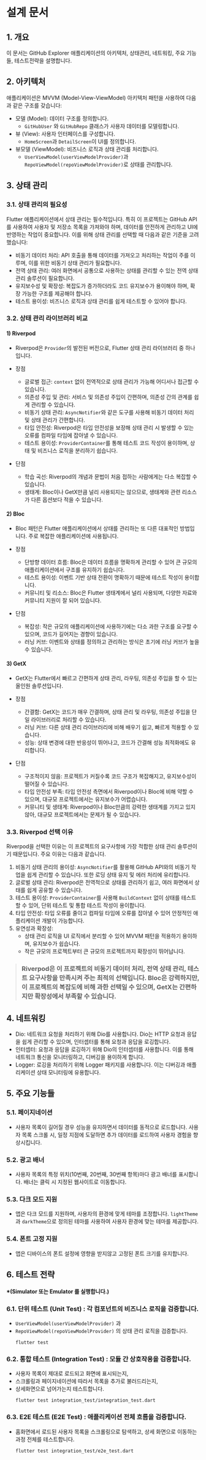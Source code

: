 
# 설계 문서

## 1. 개요
이 문서는 GitHub Explorer 애플리케이션의 아키텍처, 상태관리, 네트워킹, 주요 기능들, 테스트전략을 설명합니다.

## 2. 아키텍처
애플리케이션은 MVVM (Model-View-ViewModel) 아키텍처 패턴을 사용하여 다음과 같은 구조를 갖습니다:
- 모델 (Model): 데이터 구조를 정의합니다. 
    - `GitHubUser` 와 `GitHubRepo` 클래스가 사용자 데이터를 모델링합니다.
- 뷰 (View): 사용자 인터페이스를 구성합니다. 
    - `HomeScreen`과 `DetailScreen`이 UI를 정의합니다.
- 뷰모델 (ViewModel): 비즈니스 로직과 상태 관리를 처리합니다. 
    - `UserViewModel(userViewModelProvider)`과 `RepoViewModel(repoViewModelProvider)`로 상태를 관리합니다.

## 3. 상태 관리

### 3.1. 상태 관리의 필요성
Flutter 애플리케이션에서 상태 관리는 필수적입니다. 특히 이 프로젝트는 GitHub API를 사용하여 사용자 및 저장소 목록을 가져와야 하며, 데이터를 안전하게 관리하고 UI에 반영하는 작업이 중요합니다. 이를 위해 상태 관리를 선택할 때 다음과 같은 기준을 고려했습니다:
- 비동기 데이터 처리: API 호출을 통해 데이터를 가져오고 처리하는 작업이 주를 이루며, 이를 위한 비동기 상태 관리가 필요합니다.
- 전역 상태 관리: 여러 화면에서 공통으로 사용하는 상태를 관리할 수 있는 전역 상태 관리 솔루션이 필요합니다.
- 유지보수성 및 확장성: 복잡도가 증가하더라도 코드 유지보수가 용이해야 하며, 확장 가능한 구조를 제공해야 합니다.
- 테스트 용이성: 비즈니스 로직과 상태 관리를 쉽게 테스트할 수 있어야 합니다.

### 3.2. 상태 관리 라이브러리 비교

#### 1)  Riverpod
- Riverpod은 `Provider`의 발전된 버전으로, Flutter 상태 관리 라이브러리 중 하나입니다.

- 장점
    - 글로벌 접근: `context` 없이 전역적으로 상태 관리가 가능해 어디서나 접근할 수 있습니다.
    - 의존성 주입 및 관리: 서비스 및 의존성 주입이 간편하며, 의존성 간의 관계를 쉽게 관리할 수 있습니다.
    - 비동기 상태 관리: `AsyncNotifier`와 같은 도구를 사용해 비동기 데이터 처리 및 상태 관리가 간편합니다.
    - 타입 안전성: Riverpod은 타입 안전성을 보장해 상태 관리 시 발생할 수 있는 오류를 컴파일 타임에 잡아낼 수 있습니다.
    - 테스트 용이성: `ProviderContainer`를 통해 테스트 코드 작성이 용이하며, 상태 및 비즈니스 로직을 분리하기 쉽습니다.

- 단점
    - 학습 곡선: Riverpod의 개념과 문법이 처음 접하는 사람에게는 다소 복잡할 수 있습니다.
    - 생태계: Bloc이나 GetX만큼 널리 사용되지는 않으므로, 생태계와 관련 리소스가 다른 옵션보다 적을 수 있습니다.

#### 2) Bloc
- Bloc 패턴은 Flutter 애플리케이션에서 상태를 관리하는 또 다른 대표적인 방법입니다. 주로 복잡한 애플리케이션에 사용됩니다.

- 장점
    - 단방향 데이터 흐름: Bloc은 데이터 흐름을 명확하게 관리할 수 있어 큰 규모의 애플리케이션에서 구조를 유지하기 쉽습니다.
    - 테스트 용이성: 이벤트 기반 상태 전환이 명확하기 때문에 테스트 작성이 용이합니다.
    - 커뮤니티 및 리소스: Bloc은 Flutter 생태계에서 널리 사용되며, 다양한 자료와 커뮤니티 지원이 잘 되어 있습니다.

- 단점
    - 복잡성: 작은 규모의 애플리케이션에 사용하기에는 다소 과한 구조를 요구할 수 있으며, 코드가 길어지는 경향이 있습니다.
    - 러닝 커브: 이벤트와 상태를 정의하고 관리하는 방식은 초기에 러닝 커브가 높을 수 있습니다.

#### 3)  GetX
- GetX는 Flutter에서 빠르고 간편하게 상태 관리, 라우팅, 의존성 주입을 할 수 있는 올인원 솔루션입니다.

- 장점
    - 간결함: GetX는 코드가 매우 간결하며, 상태 관리 및 라우팅, 의존성 주입을 단일 라이브러리로 처리할 수 있습니다.
    - 러닝 커브: 다른 상태 관리 라이브러리에 비해 배우기 쉽고, 빠르게 적용할 수 있습니다.
    - 성능: 상태 변경에 대한 반응성이 뛰어나고, 코드가 간결해 성능 최적화에도 유리합니다.

- 단점
    - 구조적이지 않음: 프로젝트가 커질수록 코드 구조가 복잡해지고, 유지보수성이 떨어질 수 있습니다.
    - 타입 안전성 부족: 타입 안전성 측면에서 Riverpod이나 Bloc에 비해 약할 수 있으며, 대규모 프로젝트에서는 유지보수가 어렵습니다.
    - 커뮤니티 및 생태계: Riverpod이나 Bloc만큼의 강력한 생태계를 가지고 있지 않아, 대규모 프로젝트에서는 문제가 될 수 있습니다.

### 3.3. Riverpod 선택 이유
Riverpod을 선택한 이유는 이 프로젝트의 요구사항에 가장 적합한 상태 관리 솔루션이기 때문입니다. 주요 이유는 다음과 같습니다.

1. 비동기 상태 관리의 용이성: `AsyncNotifier`를 활용해 GitHub API와의 비동기 작업을 쉽게 관리할 수 있습니다. 또한 로딩 상태 유지 및 에러 처리에 유리합니다.
2. 글로벌 상태 관리: Riverpod은 전역적으로 상태를 관리하기 쉽고, 여러 화면에서 상태를 쉽게 공유할 수 있습니다.
3. 테스트 용이성: `ProviderContainer`를 사용해 `BuildContext` 없이 상태를 테스트할 수 있어, 단위 테스트 및 통합 테스트 작성이 용이합니다.
4. 타입 안전성: 타입 오류를 줄이고 컴파일 타임에 오류를 잡아낼 수 있어 안정적인 애플리케이션 개발이 가능합니다.
5. 유연성과 확장성: 
    - 상태 관리 로직을 UI 로직에서 분리할 수 있어 MVVM 패턴을 적용하기 용이하며, 유지보수가 쉽습니다.
    - 작은 규모의 프로젝트부터 큰 규모의 프로젝트까지 확장성이 뛰어납니다.

> ### Riverpod은 이 프로젝트의 비동기 데이터 처리, 전역 상태 관리, 테스트 요구사항을 만족시켜 주는 최적의 선택입니다. Bloc은 강력하지만, 이 프로젝트의 복잡도에 비해 과한 선택일 수 있으며, GetX는 간편하지만 확장성에서 부족할 수 있습니다.

## 4. 네트워킹
- Dio: 네트워크 요청을 처리하기 위해 Dio를 사용합니다. Dio는 HTTP 요청과 응답을 쉽게 관리할 수 있으며, 인터셉터를 통해 요청과 응답을 로깅합니다.
- 인터셉터: 요청과 응답을 로깅하기 위해 Dio의 인터셉터를 사용합니다. 이를 통해 네트워크 통신을 모니터링하고, 디버깅을 용이하게 합니다.
- Logger: 로깅을 처리하기 위해 Logger 패키지를 사용합니다. 이는 디버깅과 애플리케이션 상태 모니터링에 유용합니다.

## 5. 주요 기능들
### 5.1. 페이지네이션
- 사용자 목록이 길어질 경우 성능을 유지하면서 데이터를 동적으로 로드합니다. 사용자 목록 스크롤 시, 일정 지점에 도달하면 추가 데이터를 로드하여 사용자 경험을 향상시킵니다.

### 5.2. 광고 배너
- 사용자 목록의 특정 위치(10번째, 20번째, 30번째 항목)마다 광고 배너를 표시합니다. 배너는 클릭 시 지정된 웹사이트로 이동합니다.

### 5.3. 다크 모드 지원
- 앱은 다크 모드를 지원하며, 사용자의 환경에 맞게 테마를 조정합니다. `lightTheme`과 `darkTheme`으로 정의된 테마를 사용하여 사용자 환경에 맞는 테마를 제공합니다.

### 5.4. 폰트 고정 지원
- 앱은 디바이스의 폰트 설정에 영향을 받지않고 고정된 폰트 크기를 유지합니다.

## 6. 테스트 전략
#### *(Simulator 또는 Emulator 를 실행합니다.)
### 6.1. 단위 테스트 (Unit Test) : 각 컴포넌트의 비즈니스 로직을 검증합니다. 
- `UserViewModel(userViewModelProvider)` 과 
- `RepoViewModel(repoViewModelProvider)` 의 상태 관리 로직을 검증합니다.
    ```
    flutter test
### 6.2. 통합 테스트 (Integration Test) : 모듈 간 상호작용을 검증합니다. 
- 사용자 목록이 제대로 로드되고 화면에 표시되는지, 
- 스크롤링과 페이지네이션에 따라서 목록을 추가로 불러드리는지, 
- 상세화면으로 넘어가는지 테스트합니다.
    ```
    flutter test integration_test/integration_test.dart
### 6.3. E2E 테스트 (E2E Test) : 애플리케이션 전체 흐름을 검증합니다. 
- 홈화면에서 로드된 사용자 목록을 스크롤링으로 탐색하고, 상세 화면으로 이동하는 과정 전체를 테스트합니다.
    ```
    flutter test integration_test/e2e_test.dart
